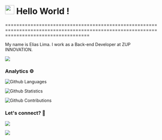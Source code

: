 
<h1><img src="https://emojis.slackmojis.com/emojis/images/1531849430/4246/blob-sunglasses.gif?1531849430" width="30"/> Hello World ! </h1>
==========================================================================================================================================


My name is Elias Lima. I work as a Back-end Developer at ZUP INNOVATION.

![](http://estruyf-github.azurewebsites.net/api/VisitorHit?user=Elias-Lima906&repo=Elias-Lima906&countColorcountColor)

### Analytics ⚙️

![Github Languages](https://github-readme-stats.vercel.app/api/top-langs/?username=Elias-Lima906&layout=compact&count_private=true)

![Github Statistics](https://github-readme-stats.vercel.app/api/?username=Elias-Lima906&count_private=true&show_icons=true)

![Github Contributions](https://github-readme-streak-stats.herokuapp.com/?user=Elias-Lima906&hide_border=true)

### Let's connect? 🤝

<p align="left">

<a href="https://www.linkedin.com/in/elias-lima-298373190"><img src="https://img.shields.io/badge/-LinkedIn-0077B5?style=flat&logo=Linkedin&logoColor=white"/></a>

<a href="https://www.instagram.com/sr.smith906"><img src="https://img.shields.io/badge/-Instagram-E4405F?style=flat&logo=instagram&logoColor=white"/></a>

</p>